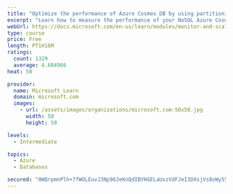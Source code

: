 ```yaml
---
title: "Optimize the performance of Azure Cosmos DB by using partitioning and indexing strategies"
excerpt: "Learn how to measure the performance of your NoSQL Azure Cosmos DB database, by monitoring, partitioning, and indexing"
webUrl: https://docs.microsoft.com/en-us/learn/modules/monitor-and-scale-cosmos-db/
type: course
price: Free
length: PT1H16M
ratings:
  count: 1329
  average: 4.604966
heat: 50

provider:
  name: Microsoft Learn
  domain: microsoft.com
  images:
    - url: /assets/images/organizations/microsoft.com-50x50.jpg
      width: 50
      height: 50

levels:
  - Intermediate

topics:
  - Azure
  - Databases

secured: "0WQrpmnPlh+7fWOLEuvJ3Np96JeKnQdIBYHGELaUvzVdFJeI3DXsjVs8oWy55S3rxUzGtRRvIIIQM2dyRusWRyH6rus7FfYvzUYjGnrjq4K0vxfEMhAhGwq+Ybji6bXFY9SQ/4A+v14p80B0VsDpp/fOUCaQKP+1htVzPUd+eaJTrZ3yA07bZHe/dEGxrSumHUDtCoSUgkB3gr4kZRSht1q1CBw5OJUghSsadzMbrDRnKDz+xfpVtWb+onnbdEiBbrgL4JwOlu4yMT1iN2R+bFaWxTsDPPAL/G4gSE7ZLPOXZgbIULUgrdKhe2GVZbrRr2ZG3vWkk3JdPqM7WQDCkwm5xTAm61TqD8fUcFJ5rcTWoG7RFpG2WloLE0ItbVr1H4Y8ISkPFFOo3r7Rv2DRyggnJOsKjGs4NfGEDubhbp0=;BCYR36sSZ8Je6kc/4fPBmA=="
---
```


